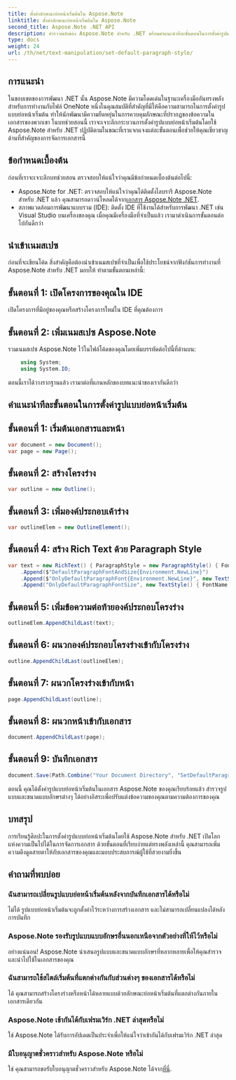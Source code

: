 ```yaml
---
title: ตั้งค่าลักษณะย่อหน้าเริ่มต้นใน Aspose.Note
linktitle: ตั้งค่าลักษณะย่อหน้าเริ่มต้นใน Aspose.Note
second_title: Aspose.Note .NET API
description: สำรวจพลังของ Aspose.Note สำหรับ .NET พร้อมคำแนะนำทีละขั้นตอนในการตั้งค่ารูปแบบย่อหน้าเริ่มต้น ยกระดับทักษะการจัดการเอกสารของคุณได้อย่างง่ายดาย
type: docs
weight: 24
url: /th/net/text-manipulation/set-default-paragraph-style/
---
```

## การแนะนำ
ในขอบเขตของการพัฒนา .NET นั้น Aspose.Note มีความโดดเด่นในฐานะเครื่องมืออันทรงพลังสำหรับการทำงานกับไฟล์ OneNote หนึ่งในคุณสมบัติที่สำคัญที่มีให้คือความสามารถในการตั้งค่ารูปแบบย่อหน้าเริ่มต้น ทำให้นักพัฒนามีความยืดหยุ่นในการควบคุมลักษณะที่ปรากฏของข้อความในเอกสารของพวกเขา ในบทช่วยสอนนี้ เราจะเจาะลึกกระบวนการตั้งค่ารูปแบบย่อหน้าเริ่มต้นโดยใช้ Aspose.Note สำหรับ .NET ปฏิบัติตามในขณะที่เราแจกแจงแต่ละขั้นตอนเพื่อช่วยให้คุณเชี่ยวชาญด้านที่สำคัญของการจัดการเอกสารนี้
## ข้อกำหนดเบื้องต้น
ก่อนที่เราจะเจาะลึกบทช่วยสอน ตรวจสอบให้แน่ใจว่าคุณมีข้อกำหนดเบื้องต้นต่อไปนี้:
-  Aspose.Note for .NET: ตรวจสอบให้แน่ใจว่าคุณได้ติดตั้งไลบรารี Aspose.Note สำหรับ .NET แล้ว คุณสามารถดาวน์โหลดได้จาก[เอกสาร Aspose.Note .NET](https://reference.aspose.com/note/net/).
- สภาพแวดล้อมการพัฒนาแบบรวม (IDE): ติดตั้ง IDE ที่ใช้งานได้สำหรับการพัฒนา .NET เช่น Visual Studio บนเครื่องของคุณ
เมื่อคุณมีเครื่องมือที่จำเป็นแล้ว เรามาดำเนินการขั้นตอนต่อไปกันดีกว่า
## นำเข้าเนมสเปซ
ก่อนที่จะเขียนโค้ด สิ่งสำคัญคือต้องนำเข้าเนมสเปซที่จำเป็นเพื่อใช้ประโยชน์จากฟังก์ชันการทำงานที่ Aspose.Note สำหรับ .NET มอบให้ ทำตามขั้นตอนเหล่านี้:
## ขั้นตอนที่ 1: เปิดโครงการของคุณใน IDE
เปิดโครงการที่มีอยู่ของคุณหรือสร้างโครงการใหม่ใน IDE ที่คุณต้องการ
## ขั้นตอนที่ 2: เพิ่มเนมสเปซ Aspose.Note
รวมเนมสเปซ Aspose.Note ไว้ในไฟล์โค้ดของคุณโดยเพิ่มบรรทัดต่อไปนี้ที่ด้านบน:
```csharp
    using System;
    using System.IO;
```
ตอนนี้เราได้วางรากฐานแล้ว เรามาต่อที่แกนหลักของบทแนะนำของเรากันดีกว่า
## คำแนะนำทีละขั้นตอนในการตั้งค่ารูปแบบย่อหน้าเริ่มต้น
## ขั้นตอนที่ 1: เริ่มต้นเอกสารและหน้า
```csharp
var document = new Document();
var page = new Page();
```
## ขั้นตอนที่ 2: สร้างโครงร่าง
```csharp
var outline = new Outline();
```
## ขั้นตอนที่ 3: เพิ่มองค์ประกอบเค้าร่าง
```csharp
var outlineElem = new OutlineElement();
```
## ขั้นตอนที่ 4: สร้าง Rich Text ด้วย Paragraph Style
```csharp
var text = new RichText() { ParagraphStyle = new ParagraphStyle() { FontName = "Courier New", FontSize = 20 } }
    .Append($"DefaultParagraphFontAndSize{Environment.NewLine}")
    .Append($"OnlyDefaultParagraphFont{Environment.NewLine}", new TextStyle() { FontSize = 14 })
    .Append("OnlyDefaultParagraphFontSize", new TextStyle() { FontName = "Verdana" });
```
## ขั้นตอนที่ 5: เพิ่มข้อความต่อท้ายองค์ประกอบโครงร่าง
```csharp
outlineElem.AppendChildLast(text);
```
## ขั้นตอนที่ 6: ผนวกองค์ประกอบโครงร่างเข้ากับโครงร่าง
```csharp
outline.AppendChildLast(outlineElem);
```
## ขั้นตอนที่ 7: ผนวกโครงร่างเข้ากับหน้า
```csharp
page.AppendChildLast(outline);
```
## ขั้นตอนที่ 8: ผนวกหน้าเข้ากับเอกสาร
```csharp
document.AppendChildLast(page);
```
## ขั้นตอนที่ 9: บันทึกเอกสาร
```csharp
document.Save(Path.Combine("Your Document Directory", "SetDefaultParagraphStyle.one"));
```
ตอนนี้ คุณได้ตั้งค่ารูปแบบย่อหน้าเริ่มต้นในเอกสาร Aspose.Note ของคุณเรียบร้อยแล้ว สำรวจรูปแบบและขนาดแบบอักษรต่างๆ ได้อย่างอิสระเพื่อปรับแต่งข้อความของคุณตามความต้องการของคุณ
## บทสรุป
การเรียนรู้ศิลปะในการตั้งค่ารูปแบบย่อหน้าเริ่มต้นโดยใช้ Aspose.Note สำหรับ .NET เปิดโลกแห่งความเป็นไปได้ในการจัดการเอกสาร ด้วยขั้นตอนที่เรียบง่ายแต่ทรงพลังเหล่านี้ คุณสามารถเพิ่มความดึงดูดสายตาให้กับเอกสารของคุณและมอบประสบการณ์ผู้ใช้ที่สวยงามยิ่งขึ้น
## คำถามที่พบบ่อย
### ฉันสามารถเปลี่ยนรูปแบบย่อหน้าเริ่มต้นหลังจากบันทึกเอกสารได้หรือไม่
ไม่ได้ รูปแบบย่อหน้าเริ่มต้นจะถูกตั้งค่าไว้ระหว่างการสร้างเอกสาร และไม่สามารถเปลี่ยนแปลงได้หลังการบันทึก
### Aspose.Note รองรับรูปแบบแบบอักษรอื่นนอกเหนือจากตัวอย่างที่ให้ไว้หรือไม่
อย่างแน่นอน! Aspose.Note นำเสนอรูปแบบและขนาดแบบอักษรที่หลากหลายเพื่อให้คุณสำรวจและนำไปใช้ในเอกสารของคุณ
### ฉันสามารถใช้สไตล์เริ่มต้นที่แตกต่างกันกับส่วนต่างๆ ของเอกสารได้หรือไม่
ได้ คุณสามารถสร้างโครงร่างหรือหน้าได้หลายแบบด้วยลักษณะย่อหน้าเริ่มต้นที่แตกต่างกันภายในเอกสารเดียวกัน
### Aspose.Note เข้ากันได้กับเฟรมเวิร์ก .NET ล่าสุดหรือไม่
ใช่ Aspose.Note ได้รับการอัปเดตเป็นประจำเพื่อให้แน่ใจว่าเข้ากันได้กับเฟรมเวิร์ก .NET ล่าสุด
### มีใบอนุญาตชั่วคราวสำหรับ Aspose.Note หรือไม่
ใช่ คุณสามารถขอรับใบอนุญาตชั่วคราวสำหรับ Aspose.Note ได้จาก[ที่นี่](https://purchase.aspose.com/temporary-license/).